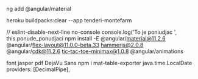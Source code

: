 ng add @angular/material

heroku buildpacks:clear --app tenderi-montefarm

// eslint-disable-next-line no-console 
 console.log('To je poniudjac ', this.ponude_ponudjaci
npm install -E @angular/material@11.2.6 @angular/flex-layout@11.0.0-beta.33 hammerjs@2.0.8 @angular/cdk@11.2.6 tic-tac-toe-minimax@1.0.8 @angular/animations

font jasper pdf DejaVu Sans
npm i mat-table-exporter
java.time.LocalDate
providers: [DecimalPipe],
